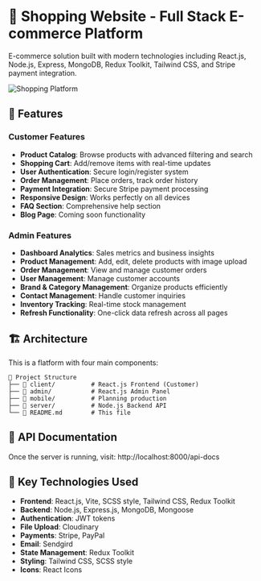 # 🛒 Shopping Website - Full Stack E-commerce Platform

E-commerce solution built with modern technologies including React.js, Node.js, Express, MongoDB, Redux Toolkit, Tailwind CSS, and Stripe payment integration.

![Shopping Platform](./public/thumbnail.png)

## 🌟 Features

### Customer Features

- **Product Catalog**: Browse products with advanced filtering and search
- **Shopping Cart**: Add/remove items with real-time updates
- **User Authentication**: Secure login/register system
- **Order Management**: Place orders, track order history
- **Payment Integration**: Secure Stripe payment processing
- **Responsive Design**: Works perfectly on all devices
- **FAQ Section**: Comprehensive help section
- **Blog Page**: Coming soon functionality

### Admin Features

- **Dashboard Analytics**: Sales metrics and business insights
- **Product Management**: Add, edit, delete products with image upload
- **Order Management**: View and manage customer orders
- **User Management**: Manage customer accounts
- **Brand & Category Management**: Organize products efficiently
- **Contact Management**: Handle customer inquiries
- **Inventory Tracking**: Real-time stock management
- **Refresh Functionality**: One-click data refresh across all pages

## 🏗️ Architecture

This is a flatform with four main components:

```
📁 Project Structure
├── 📁 client/          # React.js Frontend (Customer)
├── 📁 admin/           # React.js Admin Panel
├── 📁 mobile/          # Planning production
├── 📁 server/          # Node.js Backend API
└── 📄 README.md        # This file
```

## 📖 API Documentation

Once the server is running, visit: http://localhost:8000/api-docs

## 🎯 Key Technologies Used

- **Frontend**: React.js, Vite, SCSS style, Tailwind CSS, Redux Toolkit
- **Backend**: Node.js, Express.js, MongoDB, Mongoose
- **Authentication**: JWT tokens
- **File Upload**: Cloudinary
- **Payments**: Stripe, PayPal
- **Email**: Sendgird
- **State Management**: Redux Toolkit
- **Styling**: Tailwind CSS, SCSS style
- **Icons**: React Icons